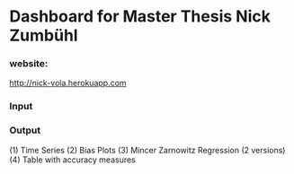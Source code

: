 # Dashboard for Master Thesis Nick Zumbühl

### website:
http://nick-vola.herokuapp.com

### Input

### Output
(1) Time Series
(2) Bias Plots
(3) Mincer Zarnowitz Regression (2 versions)
(4) Table with accuracy measures



